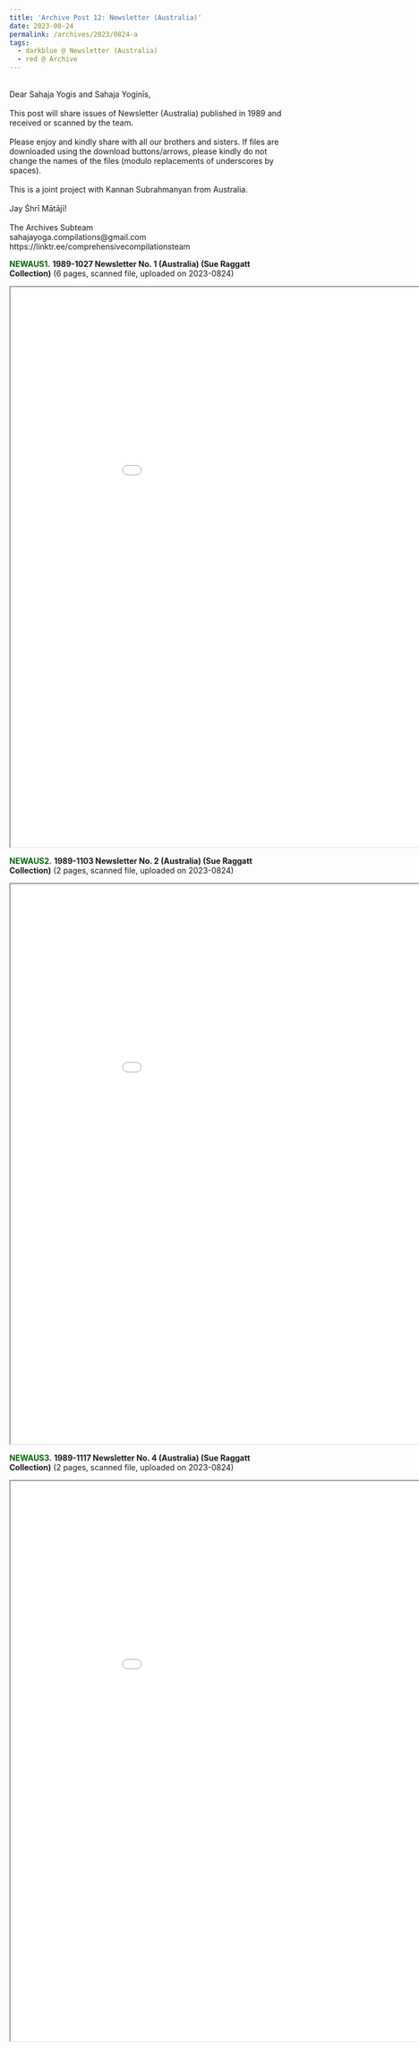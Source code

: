 ```yaml
---
title: 'Archive Post 12: Newsletter (Australia)'
date: 2023-08-24
permalink: /archives/2023/0824-a
tags:
  - darkblue @ Newsletter (Australia)
  - red @ Archive
---
```


<p>
<br>
Dear Sahaja Yogis and Sahaja Yoginīs,<br>
<br>
This post will share issues of Newsletter (Australia) published in 1989 and received or scanned by the team.<br>
<br>
Please enjoy and kindly share with all our brothers and sisters. If files are downloaded using the download buttons/arrows, please kindly do not change the names of the files (modulo replacements of underscores by spaces).<br>
<br>
This is a joint project with Kannan Subrahmanyan from Australia.<br>
<br>
Jay Śhrī Mātājī!<br>
<br>
The Archives Subteam<br>
sahajayoga.compilations@gmail.com<br>
https://linktr.ee/comprehensivecompilationsteam<br>
</p>

<font color="DarkGreen"><b>NEWAUS1.</b></font> <b>1989-1027 Newsletter No. 1 (Australia) (Sue Raggatt Collection)</b> (6 pages, scanned file, uploaded on 2023-0824)

<iframe src="/pdf/?usedownload=true#/files/1989-1027_Newsletter_No._1_(Australia)_(Sue_Raggatt_Collection).pdf" width="1000px" height="1000px"></iframe>

<br>

<font color="DarkGreen"><b>NEWAUS2.</b></font> <b>1989-1103 Newsletter No. 2 (Australia) (Sue Raggatt Collection)</b> (2 pages, scanned file, uploaded on 2023-0824)

<iframe src="/pdf/?usedownload=true#/files/1989-1103_Newsletter_No._2_(Australia)_(Sue_Raggatt_Collection).pdf" width="1000px" height="1000px"></iframe>

<br>

<font color="DarkGreen"><b>NEWAUS3.</b></font> <b>1989-1117 Newsletter No. 4 (Australia) (Sue Raggatt Collection)</b> (2 pages, scanned file, uploaded on 2023-0824)

<iframe src="/pdf/?usedownload=true#/files/1989-1117_Newsletter_No._4_(Australia)_(Sue_Raggatt_Collection).pdf" width="1000px" height="1000px"></iframe>

<br>